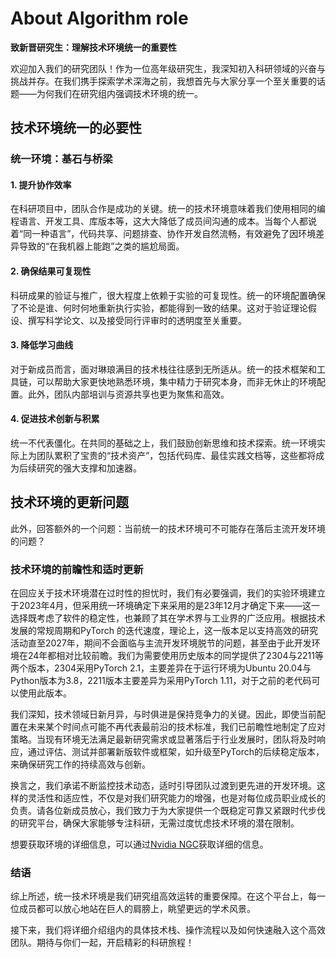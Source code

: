 # About Algorithm role

**致新晋研究生：理解技术环境统一的重要性**

欢迎加入我们的研究团队！作为一位高年级研究生，我深知初入科研领域的兴奋与挑战并存。在我们携手探索学术深海之前，我想首先与大家分享一个至关重要的话题——为何我们在研究组内强调技术环境的统一。

## 技术环境统一的必要性
### **统一环境：基石与桥梁**

#### **1. 提升协作效率**

在科研项目中，团队合作是成功的关键。统一的技术环境意味着我们使用相同的编程语言、开发工具、库版本等，这大大降低了成员间沟通的成本。当每个人都说着“同一种语言”，代码共享、问题排查、协作开发自然流畅，有效避免了因环境差异导致的“在我机器上能跑”之类的尴尬局面。

#### **2. 确保结果可复现性**

科研成果的验证与推广，很大程度上依赖于实验的可复现性。统一的环境配置确保了不论是谁、何时何地重新执行实验，都能得到一致的结果。这对于验证理论假设、撰写科学论文、以及接受同行评审时的透明度至关重要。

#### **3. 降低学习曲线**

对于新成员而言，面对琳琅满目的技术栈往往感到无所适从。统一的技术框架和工具链，可以帮助大家更快地熟悉环境，集中精力于研究本身，而非无休止的环境配置。此外，团队内部培训与资源共享也更为聚焦和高效。

#### **4. 促进技术创新与积累**

统一不代表僵化。在共同的基础之上，我们鼓励创新思维和技术探索。统一环境实际上为团队累积了宝贵的“技术资产”，包括代码库、最佳实践文档等，这些都将成为后续研究的强大支撑和加速器。

## 技术环境的更新问题
此外，回答额外的一个问题：当前统一的技术环境可不可能存在落后主流开发环境的问题？
### **技术环境的前瞻性和适时更新**

在回应关于技术环境潜在过时性的担忧时，我们有必要强调，我们的实验环境建立于2023年4月，但采用统一环境确定下来采用的是23年12月才确定下来——这一选择既考虑了软件的稳定性，也兼顾了其在学术界与工业界的广泛应用。根据技术发展的常规周期和PyTorch 的迭代速度，理论上，这一版本足以支持高效的研究活动直至2027年，期间不会面临与主流开发环境脱节的问题，甚至由于此开发环境在24年都相对比较前瞻。我们为需要使用历史版本的同学提供了2304与2211等两个版本，2304采用PyTorch 2.1，主要差异在于运行环境为Ubuntu 20.04与Python版本为3.8，2211版本主要差异为采用PyTorch 1.11，对于之前的老代码可以使用此版本。

我们深知，技术领域日新月异，与时俱进是保持竞争力的关键。因此，即使当前配置在未来某个时间点可能不再代表最前沿的技术标准，我们已前瞻性地制定了应对策略。当现有环境无法满足最新研究需求或显著落后于行业发展时，团队将及时响应，通过评估、测试并部署新版软件或框架，如升级至PyTorch的后续稳定版本，来确保研究工作的持续高效与创新。

换言之，我们承诺不断监控技术动态，适时引导团队过渡到更先进的开发环境。这样的灵活性和适应性，不仅是对我们研究能力的增强，也是对每位成员职业成长的负责。请各位新成员放心，我们致力于为大家提供一个既稳定可靠又紧跟时代步伐的研究平台，确保大家能够专注科研，无需过度忧虑技术环境的潜在限制。

想要获取环境的详细信息，可以通过[Nvidia NGC](https://docs.nvidia.com/deeplearning/frameworks/pytorch-release-notes/rel-24-04.html#rel-24-04)获取详细的信息。
### **结语**

综上所述，统一技术环境是我们研究组高效运转的重要保障。在这个平台上，每一位成员都可以放心地站在巨人的肩膀上，眺望更远的学术风景。

接下来，我们将详细介绍组内的具体技术栈、操作流程以及如何快速融入这个高效团队。期待与你们一起，开启精彩的科研旅程！
